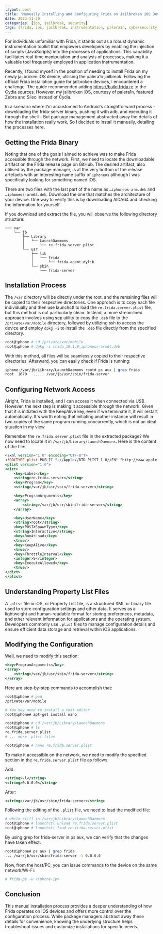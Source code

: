 ```yaml
---
layout: post
title: "Manually Installing and Configuring Frida on Jailbroken iOS Devices"
date: 2023-11-29
categories: [ios, jailbreak, security]
tags: [frida, ios, jailbreak, instrumentation, palera1n, cybersecurity]
---
```


For individuals unfamiliar with Frida, it stands out as a robust dynamic instrumentation toolkit that empowers developers by enabling the injection of scripts (JavaScripts) into the processes of applications. This capability facilitates real-time manipulation and analysis of processes, making it a valuable tool frequently employed in application instrumentation.

<!--more-->

Recently, I found myself in the position of needing to install Frida on my newly jailbroken iOS device, utilising the palera1n jailbreak. Following the official Frida installation guide for jailbroken devices, I encountered a challenge. The guide recommended adding https://build.frida.re to the Cydia sources. However, my jailbroken iOS, courtesy of palera1n, featured Zebra and Sileo instead of Cydia.

In a scenario where I'm accustomed to Android's straightforward process - downloading the frida-server binary, pushing it with adb, and executing it through the shell - But package management abstracted away the details of how the installation really work, So I decided to install it manually, detailing the processes here.

## Getting the Frida Binary

Noting that one of the goals I aimed to achieve was to make Frida accessible through the network. First, we need to locate the downloadable artifact on the Frida release page on GitHub. The desired artifact, also utilised by the package manager, is at the very bottom of the release artefacts with an interesting name suffix of `iphoneos` although I was specifically looking for something named iOS.

There are two files with the last part of the name as `…iphoneos-arm.deb` and `…iphoneos-arm64.deb`. Download the one that matches the architecture of your device. One way to verify this is by downloading AIDA64 and checking the information for yourself.

If you download and extract the file, you will observe the following directory structure:

```
─── var
    └── jb
        ├── Library
        │   └── LaunchDaemons
        │       └── re.frida.server.plist
        └── usr
            ├── lib
            │   └── frida
            │       └── frida-agent.dylib
            └── sbin
                └── frida-server
```

## Installation Process

The `/var` directory will be directly under the root, and the remaining files will be copied to their respective directories. One approach is to copy each file individually and then use launchctl to load the `re.frida.server.plist` file, but this method is not particularly clean. Instead, a more streamlined approach involves using scp utility to copy the `.deb` file to the `/private/var/mobile` directory, followed by utilizing ssh to access the device and employ `dpkg -i` to install the `.deb` file directly from the specified directory.

```bash
root@iphone # cd /private/var/mobile
root@iphone # dpkg -i frida_16.1.8_iphoneos-arm64.deb
```

With this method, all files will be seamlessly copied to their respective directories. Afterward, you can easily check if Frida is running:

```bash
iphone:/var/jb/Library/LaunchDaemons root# ps aux | grep frida
root  1670   ..... /var/jb/usr/sbin/frida-server
```

## Configuring Network Access

Alright, Frida is installed, and I can access it when connected via USB. However, the next step is making it accessible through the network. Given that it is initiated with the KeepAlive key, even if we terminate it, it will restart automatically. It's worth noting that initiating another instance will result in two copies of the same program running concurrently, which is not an ideal situation in my view.

Remember the `re.frida.server.plist` file in the extracted package? We now need to locate it in `/var/jb/Library/LaunchDaemons`. Here is the content of the file:

```xml
<?xml version="1.0" encoding="UTF-8"?>
<!DOCTYPE plist PUBLIC "-//Apple//DTD PLIST 1.0//EN" "http://www.apple.com/DTDs/PropertyList-1.0.dtd">
<plist version="1.0">
<dict>
    <key>Label</key>
    <string>re.frida.server</string>
    <key>Program</key>
    <string>/var/jb/usr/sbin/frida-server</string>

    <key>ProgramArguments</key>
    <array>
        <string>/var/jb/usr/sbin/frida-server</string>
    </array>

    <key>UserName</key>
    <string>root</string>
    <key>POSIXSpawnType</key>
    <string>Interactive</string>
    <key>RunAtLoad</key>
    <true/>
    <key>KeepAlive</key>
    <true/>
    <key>ThrottleInterval</key>
    <integer>5</integer>
    <key>ExecuteAllowed</key>
    <true/>
</dict>
</plist>
```

## Understanding Property List Files

A `.plist` file in iOS, or Property List file, is a structured XML or binary file used to store configuration settings and other data. It serves as a lightweight and human-readable format for storing preferences, metadata, and other relevant information for applications and the operating system. Developers commonly use `.plist` files to manage configuration details and ensure efficient data storage and retrieval within iOS applications.

## Modifying the Configuration

Well, we need to modify this section:

```xml
<key>ProgramArguments</key>
<array>
    <string>/var/jb/usr/sbin/frida-server</string>
</array>
```

Here are step-by-step commands to accomplish that:

```bash
root@iphone # pwd
/private/var/mobile

# You may need to install a text editor
root@iphone# apt-get install nano

root@iphone # cd /var/jb/Library/LaunchDaemons
root@iphone # ls
re.frida.server.plist
# ... more .plist files

root@iphone # nano re.frida.server.plist
```

To make it accessible on the network, we need to modify the specified section in the `re.frida.server.plist` file as follows:

Add:
```xml
<string>-l</string>
<string>0.0.0.0</string>
```

After:
```xml
<string>/var/jb/usr/sbin/frida-server</string>
```

Following the editing of the `.plist` file, we need to load the modified file:

```bash
# while still in /var/jb/Library/LaunchDaemons
root@iphone # launchctl unload re.frida.server.plist
root@iphone # launchctl load re.frida.server.plist
```

By using grep for frida-server in ps aux, we can verify that the changes have taken effect:

```bash
root@iphone# ps aux | grep frida
... /var/jb/usr/sbin/frida-server -l 0.0.0.0
```

Now, from the host/PC, you can issue commands to the device on the same network/Wi-Fi:

```bash
# frida-ps -H <iphone-ip>
```

## Conclusion

This manual installation process provides a deeper understanding of how Frida operates on iOS devices and offers more control over the configuration process. While package managers abstract away these details for convenience, knowing the underlying structure helps troubleshoot issues and customize installations for specific needs.